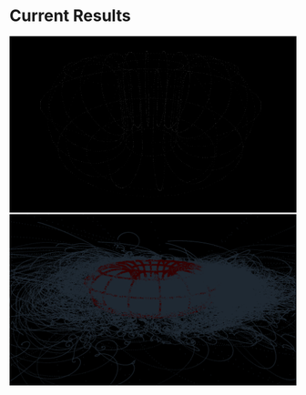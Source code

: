 # Current Results
![OpenGL Tokamak](/assets/OpenGL_Tokamak.png "Tokamak Display")
![OpenGL Tokamak_run](/assets/noBoundaryNoBuffer.png "Tracing Run")